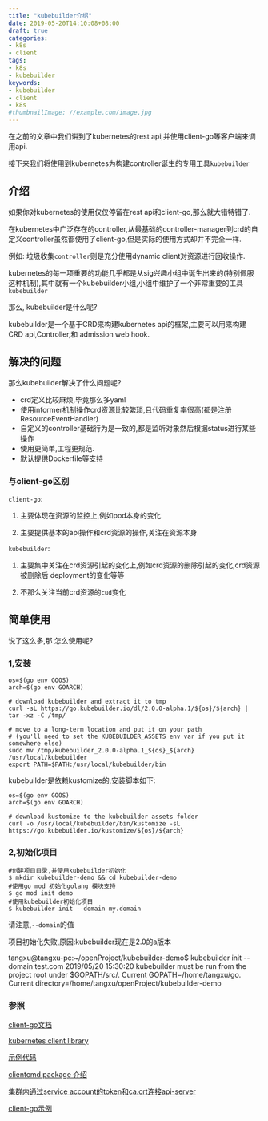 ```yaml
---
title: "kubebuilder介绍"
date: 2019-05-20T14:10:08+08:00
draft: true
categories:
- k8s
- client
tags:
- k8s
- kubebuilder
keywords:
- kubebuilder
- client
- k8s
#thumbnailImage: //example.com/image.jpg
---
```


在之前的文章中我们讲到了kubernetes的rest api,并使用client-go等客户端来调用api.

接下来我们将使用到kubernetes为构建controller诞生的专用工具`kubebuilder`

<!--more-->

## 介绍

如果你对kubernetes的使用仅仅停留在rest api和client-go,那么就大错特错了.

在kubernetes中广泛存在的controller,从最基础的controller-manager到crd的自定义controller虽然都使用了client-go,但是实际的使用方式却并不完全一样.

例如: 垃圾收集`controller`则是充分使用dynamic client对资源进行回收操作.

kubernetes的每一项重要的功能几乎都是从sig兴趣小组中诞生出来的(特别佩服这种机制),其中就有一个kubebuilder小组,小组中维护了一个非常重要的工具 `kubebuilder`

那么, kubebuilder是什么呢?

kubebuilder是一个基于CRD来构建kubernetes api的框架,主要可以用来构建CRD api,Controller,和 admission web hook.

## 解决的问题

那么kubebuilder解决了什么问题呢?

- crd定义比较麻烦,毕竟那么多yaml
- 使用informer机制操作crd资源比较繁琐,且代码重复率很高(都是注册ResourceEventHandler)
- 自定义的controller基础行为是一致的,都是监听对象然后根据status进行某些操作
- 使用更简单,工程更规范.
- 默认提供Dockerfile等支持

### 与client-go区别

`client-go`:

1. 主要体现在资源的监控上,例如pod本身的变化

1. 主要提供基本的api操作和crd资源的操作,关注在资源本身

`kubebuilder`:

1. 主要集中关注在crd资源引起的变化上,例如crd资源的删除引起的变化,crd资源被删除后 deployment的变化等等

1. 不那么关注当前crd资源的`cud`变化

## 简单使用

说了这么多,那 怎么使用呢?

### 1,安装

```shell
os=$(go env GOOS)
arch=$(go env GOARCH)

# download kubebuilder and extract it to tmp
curl -sL https://go.kubebuilder.io/dl/2.0.0-alpha.1/${os}/${arch} | tar -xz -C /tmp/

# move to a long-term location and put it on your path
# (you'll need to set the KUBEBUILDER_ASSETS env var if you put it somewhere else)
sudo mv /tmp/kubebuilder_2.0.0-alpha.1_${os}_${arch} /usr/local/kubebuilder
export PATH=$PATH:/usr/local/kubebuilder/bin
```

kubebuilder是依赖kustomize的,安装脚本如下:

```shell
os=$(go env GOOS)
arch=$(go env GOARCH)

# download kustomize to the kubebuilder assets folder
curl -o /usr/local/kubebuilder/bin/kustomize -sL https://go.kubebuilder.io/kustomize/${os}/${arch}
```

### 2,初始化项目

```shell
#创建项目目录,并使用kubebuilder初始化
$ mkdir kubebuilder-demo && cd kubebuilder-demo
#使用go mod 初始化golang 模块支持
$ go mod init demo
#使用kubebuilder初始化项目
$ kubebuilder init --domain my.domain
```

请注意,`--domain`的值



项目初始化失败,原因:kubebuilder现在是2.0的a版本

tangxu@tangxu-pc:~/openProject/kubebuilder-demo$ kubebuilder init --domain test.com
2019/05/20 15:30:20 kubebuilder must be run from the project root under $GOPATH/src/<package>. 
Current GOPATH=/home/tangxu/go.  
Current directory=/home/tangxu/openProject/kubebuilder-demo





### 参照

[client-go文档](https://godoc.org/k8s.io/client-go)

[kubernetes client library](https://kubernetes.io/docs/reference/using-api/client-libraries/)

[示例代码](https://github.com/tangxusc/k8s-client-go-demo/blob/master/cluster_info_test.go)

[clientcmd package 介绍](https://godoc.org/k8s.io/client-go/tools/clientcmd)

[集群内通过service account的token和ca.crt连接api-server](https://github.com/kubernetes/client-go/blob/master/examples/in-cluster-client-configuration/main.go)

[client-go示例](https://github.com/kubernetes/client-go/blob/master/examples)

